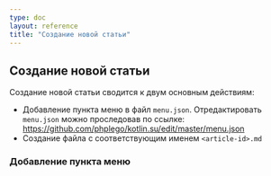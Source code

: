 ```yaml
---
type: doc
layout: reference
title: "Создание новой статьи"
---
```


## Создание новой статьи

Создание новой статьи сводится к двум основным действиям:

* Добавление пункта меню в файл `menu.json`. Отредактировать `menu.json` можно проследовав по ссылке: https://github.com/phplego/kotlin.su/edit/master/menu.json
* Создание файла с соответствующим именем `<article-id>.md`

### Добавление пункта меню
